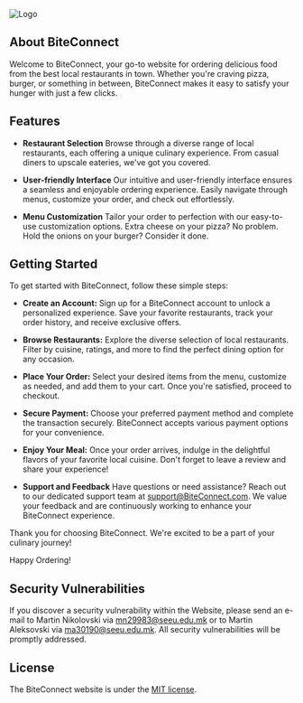 
![Logo](https://imgur.com/1rRvo3m)

## About BiteConnect

Welcome to BiteConnect, your go-to website for ordering delicious food from the best local restaurants in town. Whether you're craving pizza, burger, or something in between, BiteConnect makes it easy to satisfy your hunger with just a few clicks.

## Features

- **Restaurant Selection**
Browse through a diverse range of local restaurants, each offering a unique culinary experience. From casual diners to upscale eateries, we've got you covered.

- **User-friendly Interface**
Our intuitive and user-friendly interface ensures a seamless and enjoyable ordering experience. Easily navigate through menus, customize your order, and check out effortlessly.

- **Menu Customization**
Tailor your order to perfection with our easy-to-use customization options. Extra cheese on your pizza? No problem. Hold the onions on your burger? Consider it done.

## Getting Started

To get started with BiteConnect, follow these simple steps:

- **Create an Account:**
Sign up for a BiteConnect account to unlock a personalized experience. Save your favorite restaurants, track your order history, and receive exclusive offers.

- **Browse Restaurants:**
Explore the diverse selection of local restaurants. Filter by cuisine, ratings, and more to find the perfect dining option for any occasion.

- **Place Your Order:**
Select your desired items from the menu, customize as needed, and add them to your cart. Once you're satisfied, proceed to checkout.

- **Secure Payment:**
Choose your preferred payment method and complete the transaction securely. BiteConnect accepts various payment options for your convenience.

- **Enjoy Your Meal:**
Once your order arrives, indulge in the delightful flavors of your favorite local cuisine. Don't forget to leave a review and share your experience!

- **Support and Feedback**
Have questions or need assistance? Reach out to our dedicated support team at support@BiteConnect.com. We value your feedback and are continuously working to enhance your BiteConnect experience.

Thank you for choosing BiteConnect. We're excited to be a part of your culinary journey!

Happy Ordering!

## Security Vulnerabilities

If you discover a security vulnerability within the Website, please send an e-mail to Martin Nikolovski via [mn29983@seeu.edu.mk](mailto:mn29983@seeu.edu.mk) or to Martin Aleksovski via [ma30190@seeu.edu.mk](mailto:ma30190@seeu.edu.mk). All security vulnerabilities will be promptly addressed.

## License

The BiteConnect website is under the [MIT license](https://opensource.org/licenses/MIT).
